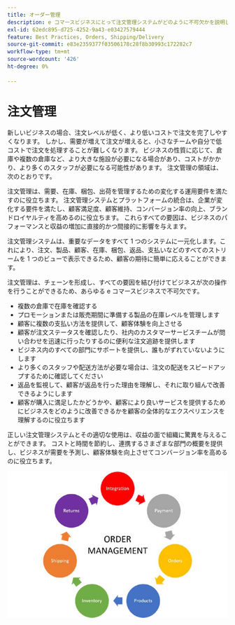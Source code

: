 ```yaml
---
title: オーダー管理
description: e コマースビジネスにとって注文管理システムがどのように不可欠かを説明します。
exl-id: 62edc895-d725-4252-9a43-e03427579444
feature: Best Practices, Orders, Shipping/Delivery
source-git-commit: e83e2359377f03506178c28f8b30993c172282c7
workflow-type: tm+mt
source-wordcount: '426'
ht-degree: 0%

---
```


# 注文管理

新しいビジネスの場合、注文レベルが低く、より低いコストで注文を完了しやすくなります。 しかし、需要が増えて注文が増えると、小さなチームや自分で低コストで注文を処理することが難しくなります。 ビジネスの性質に応じて、倉庫や複数の倉庫など、より大きな施設が必要になる場合があり、コストがかかり、より多くのスタッフが必要になる可能性があります。 注文管理の領域は、次のとおりです。

注文管理は、需要、在庫、梱包、出荷を管理するための変化する運用要件を満たすのに役立ちます。 注文管理システムとプラットフォームの統合は、企業が変化する要件を満たし、顧客満足度、顧客維持、コンバージョン率の向上、ブランドロイヤルティを高めるのに役立ちます。 これらすべての要因は、ビジネスのパフォーマンスと収益の増加に直接的かつ間接的に影響を与えます。

注文管理システムは、重要なデータをすべて 1 つのシステムに一元化します。これにより、注文、製品、顧客、在庫、梱包、返品、支払いなどのすべてのストリームを 1 つのビューで表示できるため、顧客の期待に簡単に応えることができます。

注文管理は、チェーンを形成し、すべての要因を結び付けてビジネスが次の操作を行うことができるため、あらゆる e コマースビジネスで不可欠です。

- 複数の倉庫で在庫を確認する
- プロモーションまたは販売期間に準備する製品の在庫レベルを管理します
- 顧客に複数の支払い方法を提供して、顧客体験を向上させる
- 顧客が注文ステータスを確認したり、社内のカスタマーサービスチームが問い合わせを迅速に行ったりするのに便利な注文追跡を提供します
- ビジネス内のすべての部門にサポートを提供し、誰もがずれていないようにします
- より多くのスタッフや配送方法が必要な場合は、注文の配送をスピードアップするために確認してください
- 返品を監視して、顧客が返品を行った理由を理解し、それに取り組んで改善できるようにします
- 顧客が購入に満足したかどうかや、顧客により良いサービスを提供するためにビジネスをどのように改善できるかを顧客の全体的なエクスペリエンスを理解するのに役立ちます

正しい注文管理システムとその適切な使用は、収益の面で組織に驚異を与えることができます。 コストと時間を節約し、連携するさまざまな部門の概要を提供し、ビジネスが需要を予測し、顧客体験を向上させてコンバージョン率を高めるのに役立ちます。

![受注管理プロセス図](../../assets/playbooks/order-management.png)
